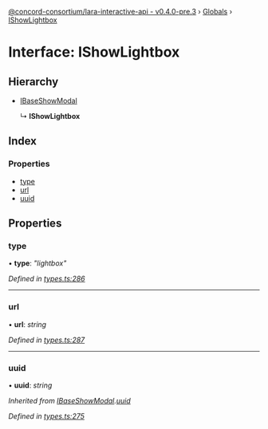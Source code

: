 [@concord-consortium/lara-interactive-api - v0.4.0-pre.3](../README.md) › [Globals](../globals.md) › [IShowLightbox](ishowlightbox.md)

# Interface: IShowLightbox

## Hierarchy

* [IBaseShowModal](ibaseshowmodal.md)

  ↳ **IShowLightbox**

## Index

### Properties

* [type](ishowlightbox.md#type)
* [url](ishowlightbox.md#url)
* [uuid](ishowlightbox.md#uuid)

## Properties

###  type

• **type**: *"lightbox"*

*Defined in [types.ts:286](../../../lara-typescript/src/interactive-api-client/types.ts#L286)*

___

###  url

• **url**: *string*

*Defined in [types.ts:287](../../../lara-typescript/src/interactive-api-client/types.ts#L287)*

___

###  uuid

• **uuid**: *string*

*Inherited from [IBaseShowModal](ibaseshowmodal.md).[uuid](ibaseshowmodal.md#uuid)*

*Defined in [types.ts:275](../../../lara-typescript/src/interactive-api-client/types.ts#L275)*
